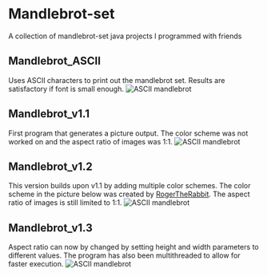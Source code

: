 # Mandlebrot-set
A collection of mandlebrot-set java projects I programmed with friends

## Mandlebrot_ASCII
Uses ASCII characters to print out the mandlebrot set. Results are satisfactory if font is small enough.
![ASCII mandlebrot](https://github.com/Runtime-Learner/mandlebrot-set/blob/main/Mandelbrot_ASCII/images/0-0-2_ASCII.PNG)


## Mandlebrot_v1.1
First program that generates a picture output. The color scheme was not worked on and the aspect ratio of images was 1:1.
![ASCII mandlebrot](https://github.com/Runtime-Learner/mandlebrot-set/blob/main/Mandlebrot_1.0/images/mandlebrotset_v1.1.png)

## Mandlebrot_v1.2
This version builds upon v1.1 by adding multiple color schemes. The color scheme in the picture below was created by [RogerTheRabbit](https://github.com/RogerTheRabbit). The aspect ratio of images is still limited to 1:1.
![ASCII mandlebrot](https://github.com/Runtime-Learner/mandlebrot-set/blob/main/Mandlebrot_1.0/images/mandlebrotset_v1.2.png)

## Mandlebrot_v1.3
Aspect ratio can now by changed by setting height and width parameters to different values. The program has also been multithreaded to allow for faster execution.
![ASCII mandlebrot](https://github.com/Runtime-Learner/mandlebrot-set/blob/main/Mandlebrot_1.0/images/MandlebrotSet_v1.3.png)
